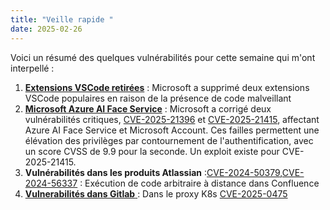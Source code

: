 ```yaml
---
title: "Veille rapide "
date: 2025-02-26
---
```


Voici un résumé des quelques vulnérabilités pour cette  semaine qui m'ont interpellé :

1. **[Extensions VSCode retirées](https://www.bleepingcomputer.com/news/security/vscode-extensions-with-9-million-installs-pulled-over-security-risks/)** : Microsoft a supprimé deux extensions VSCode populaires en raison de la présence de code malveillant
1. **[Microsoft Azure AI Face Service](https://thehackernews.com/2025/02/microsoft-patches-critical-azure-ai.html)** : Microsoft a corrigé deux vulnérabilités critiques,
[CVE-2025-21396](https://msrc.microsoft.com/update-guide/vulnerability/CVE-2025-21396) et [CVE-2025-21415](https://msrc.microsoft.com/update-guide/vulnerability/CVE-2025-21415), affectant Azure AI Face Service et Microsoft Account. Ces failles permettent une élévation des privilèges par contournement de l'authentification, avec un score CVSS de 9.9 pour la seconde. Un exploit  existe pour CVE-2025-21415.
1. **Vulnérabilités dans les produits Atlassian** :[CVE-2024-50379](https://jira.atlassian.com/browse/CONFSERVER-99215),[CVE-2024-56337](https://jira.atlassian.com/browse/CONFSERVER-99216) : Exécution de code arbitraire à distance dans Confluence 
1. [**Vulnerabilités dans Gitlab** ](https://cybersecuritynews.com/gitlab-vulnerabilities-bypass-security-controls/) : Dans le proxy K8s [CVE-2025-0475](https://about.gitlab.com/releases/2025/02/26/patch-release-gitlab-17-9-1-released/)